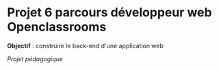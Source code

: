 # Projet 6 parcours développeur web Openclassrooms

**Objectif** : construire le back-end d'une application web

*Projet pédagogique* 